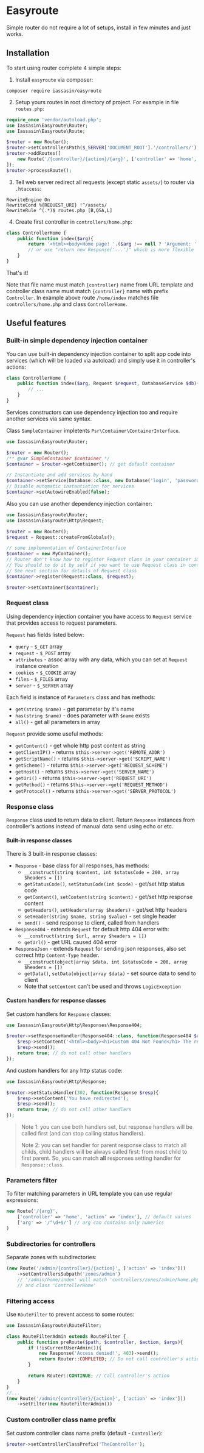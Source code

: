 # Easyroute

Simple router do not require a lot of setups, install in few minutes and just works.

## Installation

To start using router complete 4 simple steps:

1. Install `easyroute` via composer:

```
composer require iassasin/easyroute
```

2. Setup yours routes in root directory of project. For example in file `routes.php`:

```php
require_once 'vendor/autoload.php';
use Iassasin\Easyroute\Router;
use Iassasin\Easyroute\Route;

$router = new Router();
$router->setControllersPath($_SERVER['DOCUMENT_ROOT'].'/controllers/');
$router->addRoutes([
	new Route('/{controller}/{action}/{arg}', ['controller' => 'home', 'action' => 'index', 'arg' => null]),
]);
$router->processRoute();
```

3. Tell web server redirect all requests (except static `assets/`) to router via `.htaccess`:

```
RewriteEngine On
RewriteCond %{REQUEST_URI} !^/assets/
RewriteRule ^(.*)$ routes.php [B,QSA,L]
```

4. Create first controller in `controllers/home.php`:

```php
class ControllerHome {
	public function index($arg){
		return '<html><body>Home page! '.($arg !== null ? 'Argument: '.$arg : 'Argument not set').'</body></html>';
		// or use "return new Response('...')" which is more flexible
	}
}
```

That's it!

Note that file name must match `{controller}` name from URL template and controller class name must match `{controller}` name with prefix `Controller`. In example above route `/home/index` matches file `controllers/home.php` and class `ControllerHome`.

## Useful features

### Built-in simple dependency injection container

You can use built-in dependency injection container to split app code into services (which will be loaded via autoload) and simply use it in controller's actions:

```php
class ControllerHome {
	public function index($arg, Request $request, DatabaseService $db){
		// ...
	}
}
```

Services constructors can use dependency injection too and require another services via same syntax.

Class `SampleContainer` impletents `Psr\Container\ContainerInterface`.

```php
use Iassasin\Easyroute\Router;

$router = new Router();
/** @var SimpleContainer $container */
$container = $router->getContainer(); // get default container

// Instantiate and add services by hand
$container->setService(Database::class, new Database('login', 'password'));
// Disable automatic instantiation for services
$container->setAutowireEnabled(false);
```

Also you can use another dependency injection container:

```php
use Iassasin\Easyroute\Router;
use Iassasin\Easyroute\Http\Request;

$router = new Router();
$request = Request::createFromGlobals();

// some implementation of ContainerInterface
$container = new MyContainer();
// Router don't know how to register Request class in your container implementation
// You should to do it by self if you want to use Request class in controllers
// See next section for details of Request class
$container->register(Request::class, $request);

$router->setContainer($container);
```

### Request class

Using dependency injection container you have access to `Request` service that provides access to request parameters.

`Request` has fields listed below:

- `query` - `$_GET` array
- `request` - `$_POST` array
- `attributes` - assoc array with any data, which you can set at `Request` instance creation
- `cookies` - `$_COOKIE` array
- `files` - `$_FILES` array
- `server` - `$_SERVER` array

Each field is instance of `Parameters` class and has methods:

- `get(string $name)` - get parameter by it's name
- `has(string $name)` - does parameter with `$name` exists
- `all()` - get all parameters in array

`Request` provide some useful methods:

- `getContent()` - get whole http post content as string
- `getClientIP()` - returns `$this->server->get('REMOTE_ADDR')`
- `getScriptName()` - returns `$this->server->get('SCRIPT_NAME')`
- `getScheme()` - returns `$this->server->get('REQUEST_SCHEME')`
- `getHost()` - returns `$this->server->get('SERVER_NAME')`
- `getUri()` - returns `$this->server->get('REQUEST_URI')`
- `getMethod()` - returns `$this->server->get('REQUEST_METHOD')`
- `getProtocol()` - returns `$this->server->get('SERVER_PROTOCOL')`

### Response class

`Response` class used to return data to client. Return `Response` instances from controller's actions instead of manual data send using echo or etc.

#### Built-in response classes

There is 3 built-in response classes:

- `Response` - base class for all responses, has methods:
  - `__construct(string $content, int $statusCode = 200, array $headers = [])`
  - `getStatusCode()`, `setStatusCode(int $code)` - get/set http status code
  - `getContent()`, `setContent(string $content)` - get/set http response content
  - `getHeaders()`, `setHeaders(array $headers)` - get/set http headers
  - `setHeader(string $name, string $value)` - set single header
  - `send()` - send response to client, called from handlers
- `Response404` - extends `Request` for default http 404 error with:
  - `__construct(string $url, array $headers = [])`
  - `getUrl()` - get URL caused 404 error
- `ResponseJson` - extends `Request` for sending json responses, also set correct http `Content-Type` header.
  - `__construct(object|array $data, int $statusCode = 200, array $headers = [])`
  - `getData()`, `setData(object|array $data)` - set source data to send to client
  - Note that `setContent` can't be used and throws `LogicException`

#### Custom handlers for response classes

Set custom handlers for `Response` classes:

```php
use Iassasin\Easyroute\Http\Responses\Response404;

$router->setResponseHandler(Response404::class, function(Response404 $resp){
	$resp->setContent('<html><body><h1>Custom 404 Not Found</h1> The requested url "<i>'.htmlspecialchars($resp->getUrl()).'</i>" not found!');
	$resp->send();
	return true; // do not call other handlers
});
```

And custom handlers for any http status code:

```php
use Iassasin\Easyroute\Http\Response;

$router->setStatusHandler(302, function(Response $resp){
	$resp->setContent('You have redirected');
	$resp->send();
	return true; // do not call other handlers
});
```

> Note 1: you can use both handlers set, but response handlers will be called first (and can stop calling status handlers).
>
> Note 2: you can set handler for parent response class to match all childs, child handlers will be always called first: from most child to first parent. So, you can match **all** responses setting handler for `Response::class`.

### Parameters filter

To filter matching parameters in URL template you can use regular expressions:

```php
new Route('/{arg}',
	['controller' => 'home', 'action' => 'index'], // default values
	['arg' => '/^\d+$/'] // arg can contains only numerics
)
```

### Subdirectories for controllers

Separate zones with subdirectories:

```php
(new Route('/admin/{controller}/{action}', ['action' => 'index']))
	->setControllersSubpath('zones/admin')
	// '/admin/home/index' will match 'controllers/zones/admin/home.php'
	// and class 'ControllerHome'
```

### Filtering access

Use `RouteFilter` to prevent access to some routes:

```php
use Iassasin\Easyroute\RouteFilter;

class RouteFilterAdmin extends RouteFilter {
	public function preRoute($path, $controller, $action, $args){
		if (!isCurrentUserAdmin()){
			new Response('Access denied!', 403)->send();
			return Router::COMPLETED; // Do not call controller's action
		}

		return Router::CONTINUE; // Call controller's action
	}
}
//...
(new Route('/admin/{controller}/{action}', ['action' => 'index']))
	->setFilter(new RouteFilterAdmin())
```

### Custom controller class name prefix

Set custom controller class name prefix (default - `Controller`):

```php
$router->setControllerClassPrefix('TheController');
```
